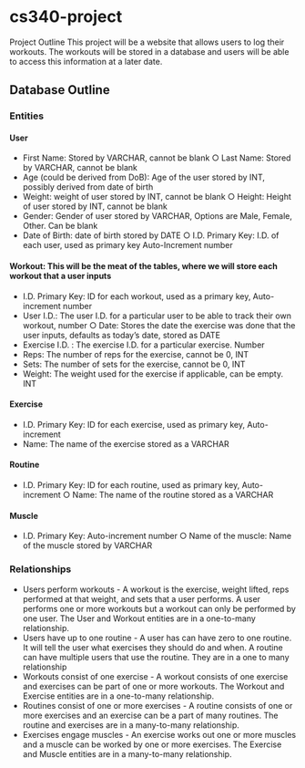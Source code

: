 # cs340-project
Project Outline This project will be a website that allows users to log their workouts. The workouts will be stored in a database and users will be able to access this information at a later date. 
 
## Database Outline 
 
### Entities
#### User 
* First Name: Stored by VARCHAR, cannot be blank ○ Last Name: Stored by VARCHAR, cannot be blank 
* Age (could be derived from DoB): Age of the user stored by INT, possibly derived from date of birth 
* Weight: weight of user stored by INT, cannot be blank ○ Height: Height of user stored by INT, cannot be blank 
* Gender: Gender of user stored by VARCHAR, Options are Male, Female, Other. Can be blank 
* Date of Birth: date of birth stored by DATE ○ I.D. Primary Key:  I.D. of each user, used as primary key Auto-Increment number 
 
 
 
#### Workout: This will be the meat of the tables, where we will store each workout that a user inputs  
* I.D. Primary Key: ID for each workout, used as a primary key, Auto-increment number 
* User I.D.:  The user I.D. for a particular user to be able to track their own workout, number ○ Date:  Stores the date the exercise was done that the user inputs,  defaults as today’s date, stored as DATE  
* Exercise I.D. : The exercise I.D. for a particular exercise. Number 
* Reps:  The number of reps for the exercise, cannot be 0, INT 
* Sets:  The number of sets for the exercise, cannot be 0, INT 
* Weight:  The weight used for the exercise if applicable, can be empty. INT 
 
 
#### Exercise 
* I.D. Primary Key: ID for each exercise, used as primary key, Auto-increment 
* Name: The name of the exercise stored as a VARCHAR 

#### Routine 
* I.D. Primary Key: ID for each routine, used as primary key, Auto-increment ○ Name:  The name of the routine stored as a VARCHAR 
 
#### Muscle  
* I.D. Primary Key: Auto-increment number ○ Name of the muscle:  Name of the muscle stored by VARCHAR 
 
 
 
 
### Relationships 
* Users perform workouts - A workout is the exercise, weight lifted, reps performed at that weight, and sets that a user performs. A user performs one or more workouts but a 
workout can only be performed by one user. The User and Workout entities are in a one-to-many relationship.  
* Users have up to one routine - A user has can have zero to one routine.  It will tell the user what exercises they should do and when. A routine can have multiple users that use the routine.  They are in a one to many relationship 
* Workouts consist of one exercise - A workout consists of one exercise and exercises can be part of one or more workouts. The Workout and Exercise entities are in a one-to-many relationship.  
* Routines consist of one or more exercises - A routine consists of one or more exercises and an exercise can be a part of many routines.  The routine and exercises are in a many-to-many relationship. 
* Exercises engage muscles - An exercise works out one or more muscles and a muscle can be worked by one or more exercises. The Exercise and Muscle entities are in a many-to-many relationship. 
 
 
 
